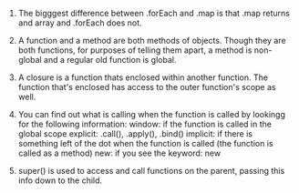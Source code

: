 
1. The bigggest difference between .forEach and .map is that .map returns and array and .forEach does not.

2. A function and a method are both methods of objects. Though they are both functions, for purposes of telling them apart, a method is non-global and a regular old function is global.

3. A closure is a function thats enclosed within another function. The function that's enclosed has access to the outer function's scope as well.

4. You can find out what is calling when the function is called by lookingg for the following information:
     window: if the function is called in the global scope
     explicit: .call(), .apply(), .bind()
     implicit: if there is something left of the dot when the function is called (the function is called as a method)
     new: if you see the keyword: new

5. super() is used to access and call functions on the parent, passing this info down to the child.
